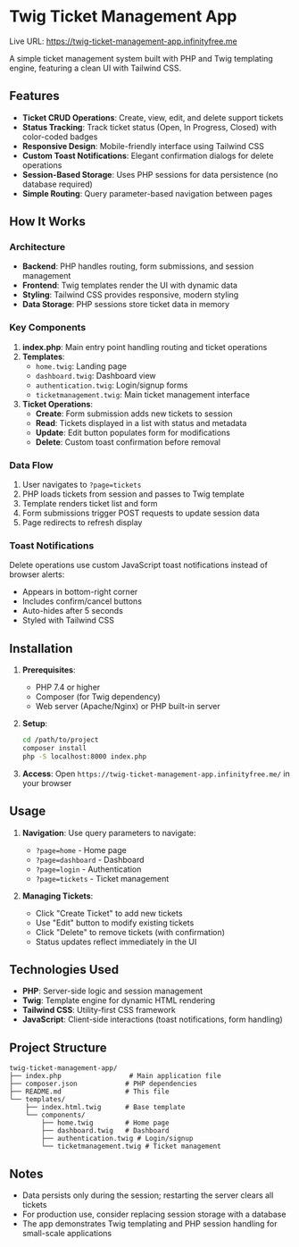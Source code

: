 # Twig Ticket Management App

Live URL: https://twig-ticket-management-app.infinityfree.me

A simple ticket management system built with PHP and Twig templating engine, featuring a clean UI with Tailwind CSS.

## Features

- **Ticket CRUD Operations**: Create, view, edit, and delete support tickets
- **Status Tracking**: Track ticket status (Open, In Progress, Closed) with color-coded badges
- **Responsive Design**: Mobile-friendly interface using Tailwind CSS
- **Custom Toast Notifications**: Elegant confirmation dialogs for delete operations
- **Session-Based Storage**: Uses PHP sessions for data persistence (no database required)
- **Simple Routing**: Query parameter-based navigation between pages

## How It Works

### Architecture
- **Backend**: PHP handles routing, form submissions, and session management
- **Frontend**: Twig templates render the UI with dynamic data
- **Styling**: Tailwind CSS provides responsive, modern styling
- **Data Storage**: PHP sessions store ticket data in memory

### Key Components

1. **index.php**: Main entry point handling routing and ticket operations
2. **Templates**:
   - `home.twig`: Landing page
   - `dashboard.twig`: Dashboard view
   - `authentication.twig`: Login/signup forms
   - `ticketmanagement.twig`: Main ticket management interface
3. **Ticket Operations**:
   - **Create**: Form submission adds new tickets to session
   - **Read**: Tickets displayed in a list with status and metadata
   - **Update**: Edit button populates form for modifications
   - **Delete**: Custom toast confirmation before removal

### Data Flow

1. User navigates to `?page=tickets`
2. PHP loads tickets from session and passes to Twig template
3. Template renders ticket list and form
4. Form submissions trigger POST requests to update session data
5. Page redirects to refresh display

### Toast Notifications

Delete operations use custom JavaScript toast notifications instead of browser alerts:
- Appears in bottom-right corner
- Includes confirm/cancel buttons
- Auto-hides after 5 seconds
- Styled with Tailwind CSS

## Installation

1. **Prerequisites**:
   - PHP 7.4 or higher
   - Composer (for Twig dependency)
   - Web server (Apache/Nginx) or PHP built-in server

2. **Setup**:
   ```bash
   cd /path/to/project
   composer install
   php -S localhost:8000 index.php
   ```

3. **Access**: Open `https://twig-ticket-management-app.infinityfree.me/` in your browser

## Usage

1. **Navigation**: Use query parameters to navigate:
   - `?page=home` - Home page
   - `?page=dashboard` - Dashboard
   - `?page=login` - Authentication
   - `?page=tickets` - Ticket management

2. **Managing Tickets**:
   - Click "Create Ticket" to add new tickets
   - Use "Edit" button to modify existing tickets
   - Click "Delete" to remove tickets (with confirmation)
   - Status updates reflect immediately in the UI

## Technologies Used

- **PHP**: Server-side logic and session management
- **Twig**: Template engine for dynamic HTML rendering
- **Tailwind CSS**: Utility-first CSS framework
- **JavaScript**: Client-side interactions (toast notifications, form handling)

## Project Structure

```
twig-ticket-management-app/
├── index.php                 # Main application file
├── composer.json            # PHP dependencies
├── README.md                # This file
└── templates/
    ├── index.html.twig      # Base template
    └── components/
        ├── home.twig        # Home page
        ├── dashboard.twig   # Dashboard
        ├── authentication.twig # Login/signup
        └── ticketmanagement.twig # Ticket management
```

## Notes

- Data persists only during the session; restarting the server clears all tickets
- For production use, consider replacing session storage with a database
- The app demonstrates Twig templating and PHP session handling for small-scale applications
